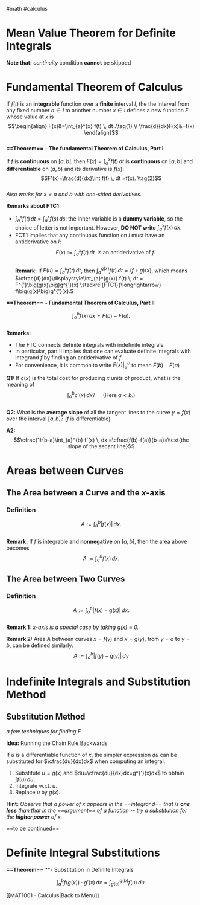 #math #calculus 

# Mean Value Theorem for Definite Integrals  
  
**Note that:** *continuity* condition **cannot** be skipped  
  
# Fundamental Theorem of Calculus  
  
If $f(t)$ is an **integrable** function over a **finite** interval $I$, the the interval from any fixed number $a \in I$ to another number $x\in I$ defines a new function $F$ whose value at $x$ is $$\begin{align}
F(x)&=\int_{a}^{x} f(t) \, dt .\tag{1}  \\
\frac{d}{dx}F(x)&=f(x)
\end{align}$$  
**==Theorem==** **- The fundamental Theorem of Calculus, Part I**  
  
If $f$ is **continuous** on $[a,b]$, then $F(x)=\displaystyle\int_{a}^{x} f(t) \, dt$ is **continuous** on $[a,b]$ and **differentiable** on $(a,b)$ and its derivative is $f(x)$:  $$F'(x)=\frac{d}{dx}\int f(t) \, dt =f(x). \tag{2}$$  
*Also works for $x=a$ and $b$ with one-sided derivatives.*  
  
**Remarks about FTC1:**   
* $\displaystyle\int_{a}^{x} f(t) \, dt = \int_{a}^x f(s) \, ds$: the inner variable is a **dummy variable**, so the choice of letter is not important.  However, **DO NOT write** $\displaystyle\int_{a}^{x} f(x) \, dx$.      
* FCT1 implies that any continuous function on $I$ must have an antiderivative on $I$:  
$$F(x):= \int_{a}^{x} f(t) \, dt \;\text{ is an antiderivative of }f.$$  
**Remark:** If $F(u)=\displaystyle\int_{a}^{u} f(t) \, dt$, then $\displaystyle\int_{a}^{g(x)} f(t) \, dt = (f\circ g)(x)$, which means $\cfrac{d}{dx}\displaystyle\int_{a}^{g(x)} f(t) \, dt = F^{'}\big(g(x)\big)g^{'}(x) \stackrel{FTC1}{\longrightarrow} f\big(g(x)\big)g^{'}(x).$  
  
**==Theorem==** **- Fundamental Theorem of Calculus, Part II**  
  
$$\int_{a}^{b} f(x) \, dx = F(b)-F(a).$$  
**Remarks:**   
* The FTC connects definite integrals with indefinite integrals.  
* In particular, part II implies that one can evaluate definite integrals with integrand $f$ by finding an antiderivative of $f$.  
* For convenience, it is common to write $F(x)\Big|_{a}^{b}$ to mean $F(b)-F(a)$  
  
**Q1:** If $c(x)$ is the total cost for producing $x$ units of product, what is the meaning of  
$$\int_{a}^{b} c'(x) \, dx? \quad \text{ (Here }a<b.)$$  
**Q2:** What is the **average slope** of all the tangent lines to the curve $y=f(x)$ over the interval $[a,b]$?  ($f$ is differentiable)  
  
**A2:**  $$\cfrac{1}{b-a}\int_{a}^{b} f'(x) \, dx =\cfrac{f(b)-f(a)}{b-a}=\text{the slope of the secant line}$$  
  
# Areas between Curves  
  
## The Area between a Curve and the $x$-axis  
  
### Definition  
  
$$A:=\int _{a}^{b} \Big|f(x)\Big| \, dx .$$  
**Remark:** If $f$ is integrable and **nonnegative** on $[a,b]$, then the area above becomes  $$A:=\int _{a}^{b} f(x) \, dx .$$  
## The Area between Two Curves  
  
### Definition  
  
$$A:=\int _{a}^{b} \Big|f(x)-g(x)\Big| \, dx .$$  
**Remark 1:** *$x$-axis is a special case by taking $g(x)\equiv 0$.*   
  
**Remark 2:** Area $A$ between curves $x=f(y)$ and $x=g(y)$, from $y=a$ to $y=b$, can be defined similarly: $$A:=\int_{a}^{b} \Big|f(y)-g(y)\Big| \, dy $$
  
# Indefinite Integrals and Substitution Method  
  
## Substitution Method  
  
*a few techniques for finding $F$*  
  
**Idea:** Running the Chain Rule Backwards  
  
If $u$ is a differentiable function of $x$, the simpler expression $du$ can be substituted for $\cfrac{du}{dx}dx$ when computing an integral.   
  
1. Substitute $u=g(x)$ and $du=\cfrac{du}{dx}dx=g^{'}(x)dx$ to obtain $\int f(u) \, du$.  
2. Integrate w.r.t. $u$.  
3. Replace $u$ by $g(x)$.  
  
**Hint:** *Observe that a power of $x$ appears in the ==integrand== that is **one less** than that in the ==argument== of a function -- try a substitution for the **higher power** of $x$.*  
  
==to be continued==  



# Definite Integral Substitutions  
  
**==Theorem==** **- Substitution in Definite Integrals  
  
$$\int_{a}^{b} f\big(g(x)\big)\cdot g'(x) \, dx = \int_{g(a)}^{g(b)} f(u) \, du .$$  
  
  
[[MAT1001 - Calculus|Back to Menu]]  
  